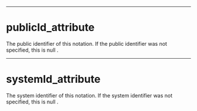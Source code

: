 

---

# publicId_attribute

The public identifier of this notation. If the public identifier was not specified, this is null .



---

# systemId_attribute

The system identifier of this notation. If the system identifier was not specified, this is null .